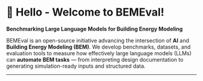 # 🌿 Hello - Welcome to **BEMEval**!

**Benchmarking Large Language Models for Building Energy Modeling**

BEMEval is an open-source initiative advancing the intersection of **AI** and **Building Energy Modeling (BEM)**.
We develop benchmarks, datasets, and evaluation tools to measure how effectively large language models (LLMs) can **automate BEM tasks** — from interpreting design documentation to generating simulation-ready inputs and structured data.

---